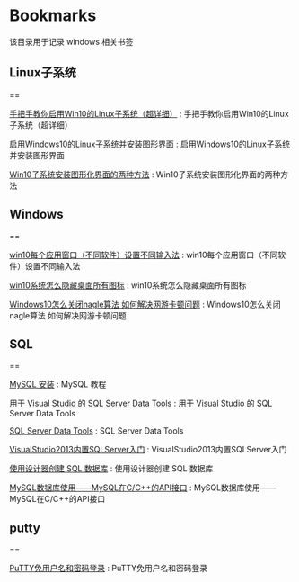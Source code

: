 # Bookmarks
该目录用于记录 windows 相关书签

## Linux子系统
==

[手把手教你启用Win10的Linux子系统（超详细）](https://blog.csdn.net/zhangdongren/article/details/82663977) : 手把手教你启用Win10的Linux子系统（超详细） 

[启用Windows10的Linux子系统并安装图形界面](https://www.linuxidc.com/Linux/2019-05/158676.htm) : 启用Windows10的Linux子系统并安装图形界面

[Win10子系统安装图形化界面的两种方法](https://baijiahao.baidu.com/s?id=1596652006568524478&wfr=spider&for=pc) : Win10子系统安装图形化界面的两种方法

## Windows
==

[win10每个应用窗口（不同软件）设置不同输入法](https://jingyan.baidu.com/article/636f38bb677fc1d6b84610ca.html) : win10每个应用窗口（不同软件）设置不同输入法 

[win10系统怎么隐藏桌面所有图标](https://zhidao.baidu.com/question/2270273361092824908.html) : win10系统怎么隐藏桌面所有图标 

[Windows10怎么关闭nagle算法 如何解决网游卡顿问题](https://baijiahao.baidu.com/s?id=1633231984496418261&wfr=spider&for=pc) : Windows10怎么关闭nagle算法 如何解决网游卡顿问题 

## SQL
==

[MySQL 安装](https://www.runoob.com/mysql/mysql-install.html) :  MySQL 教程 

[用于 Visual Studio 的 SQL Server Data Tools](https://visualstudio.microsoft.com/zh-hans/vs/features/ssdt/) : 用于 Visual Studio 的 SQL Server Data Tools 

[SQL Server Data Tools](https://docs.microsoft.com/zh-cn/sql/ssdt/sql-server-data-tools?view=sql-server-2017) : SQL Server Data Tools 

[VisualStudio2013内置SQLServer入门](https://www.cnblogs.com/qixi233/p/4766451.html) : VisualStudio2013内置SQLServer入门 

[使用设计器创建 SQL 数据库](https://docs.microsoft.com/zh-cn/visualstudio/data-tools/create-a-sql-database-by-using-a-designer?view=vs-2015) : 使用设计器创建 SQL 数据库 

[MySQL数据库使用——MySQL在C/C++的API接口](https://blog.csdn.net/zxng_work/article/details/78926413) : MySQL数据库使用——MySQL在C/C++的API接口 



## putty
==

[PuTTY免用户名和密码登录](https://jingyan.baidu.com/article/e3c78d64883e313c4c85f5ea.html) : PuTTY免用户名和密码登录 

